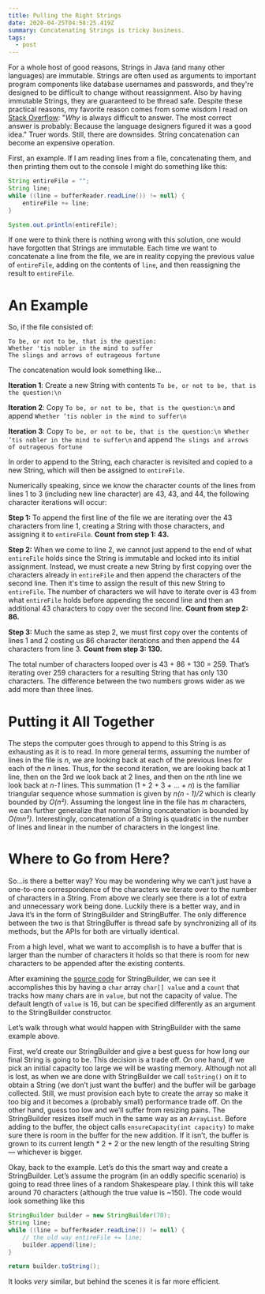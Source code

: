 ```yaml
---
title: Pulling the Right Strings
date: 2020-04-25T04:58:25.419Z
summary: Concatenating Strings is tricky business.
tags:
  - post
---
```

For a whole host of good reasons, Strings in Java (and many other languages) are immutable. Strings are often used as arguments to important program components like database usernames and passwords, and they're designed to be difficult to change without reassignment. Also by having immutable Strings, they are guaranteed to be thread safe. Despite these practical reasons, my favorite reason comes from some wisdom I read on [Stack Overflow](https://stackoverflow.com/questions/22397861/why-is-string-immutable-in-java#comment34052636_22397861): "*Why* is always difficult to answer. The most correct answer is probably: Because the language designers figured it was a good idea." Truer words. Still, there are downsides. String concatenation can become an expensive operation.

First, an example. If I am reading lines from a file, concatenating them, and then printing them out to the console I might do something like this:

```java
String entireFile = "";
String line;
while ((line = bufferReader.readLine()) != null) {
    entireFile += line;
}

System.out.println(entireFile);
```

If one were to think there is nothing wrong with this solution, one would have forgotten that Strings are immutable. Each time we want to concatenate a line from the file, we are in reality copying the previous value of `entireFile`, adding on the contents of `line`, and then reassigning the result to `entireFile`.

# An Example

So, if the file consisted of:

```
To be, or not to be, that is the question: 
Whether 'tis nobler in the mind to suffer
The slings and arrows of outrageous fortune
```

The concatenation would look something like...

**Iteration 1**: Create a new String with contents `To be, or not to be, that is the question:\n`

**Iteration 2**: Copy `To be, or not to be, that is the question:\n` and append `Whether ’tis nobler in the mind to suffer\n`

**Iteration 3**: Copy `To be, or not to be, that is the question:\n Whether ’tis nobler in the mind to suffer\n` and append `The slings and arrows of outrageous fortune`

In order to append to the String, each character is revisited and copied to a new String, which will then be assigned to `entireFile`.

Numerically speaking, since we know the character counts of the lines from lines 1 to 3 (including new line character) are 43, 43, and 44, the following character iterations will occur: 

**Step 1:** To append the first line of the file we are iterating over the 43 characters from line 1, creating a String with those characters, and assigning it to `entireFile`. **Count from step 1: 43.**

**Step 2:** When we come to line 2, we cannot just append to the end of what `entireFile` holds since the String is immutable and locked into its initial assignment. Instead, we must create a new String by first copying over the characters already in `entireFile` and then append the characters of the second line. Then it's time to assign the result of this new String to `entireFile`. The number of characters we will have to iterate over is 43 from what `entireFile` holds before appending the second line and then an additional 43 characters to copy over the second line. **Count from step 2: 86.**

**Step 3:** Much the same as step 2, we must first copy over the contents of lines 1 and 2 costing us 86 character iterations and then append the 44 characters from line 3. **Count from step 3: 130.**

The total number of characters looped over is 43 + 86 + 130 = 259. That’s iterating over 259 characters for a resulting String that has only 130 characters. The difference between the two numbers grows wider as we add more than three lines.

# Putting it All Together

The steps the computer goes through to append to this String is as exhausting as it is to read. In more general terms, assuming the number of lines in the file is *n*, we are looking back at each of the previous lines for each of the *n* lines. Thus, for the second iteration, we are looking back at 1 line, then on the 3rd we look back at 2 lines, and then on the *n*th line we look back at *n-1* lines. This summation (1 + 2 + 3 + … + *n*) is the familiar triangular sequence whose summation is given by *n(n - 1)/2* which is clearly bounded by *O(n²)*. Assuming the longest line in the file has *m* characters, we can further generalize that normal String concatenation is bounded by *O(mn²)*. Interestingly, concatenation of a String is quadratic in the number of lines and linear in the number of characters in the longest line.

# Where to Go from Here?

So…is there a better way? You may be wondering why we can’t just have a one-to-one correspondence of the characters we iterate over to the number of characters in a String. From above we clearly see there is a lot of extra and unnecessary work being done. Luckily there is a better way, and in Java it’s in the form of StringBuilder and StringBuffer. The only difference between the two is that StringBuffer is thread safe by synchronizing all of its methods, but the APIs for both are virtually identical.

From a high level, what we want to accomplish is to have a buffer that is larger than the number of characters it holds so that there is room for new characters to be appended after the existing contents.

After examining the [source code](http://developer.classpath.org/doc/java/lang/StringBuilder-source.html) for StringBuilder, we can see it accomplishes this by having a `char` array `char[] value` and a `count` that tracks how many chars are in `value`, but not the capacity of value. The default length of `value` is 16, but can be specified differently as an argument to the StringBuilder constructor.

Let’s walk through what would happen with StringBuilder with the same example above.

First, we’d create our StringBuilder and give a best guess for how long our final String is going to be. This decision is a trade off. On one hand, if we pick an initial capacity too large we will be wasting memory. Although not all is lost, as when we are done with StringBuilder we call `toString()` on it to obtain a String (we don’t just want the buffer) and the buffer will be garbage collected. Still, we must provision each byte to create the array so make it too big and it becomes a (probably small) performance trade off. On the other hand, guess too low and we’ll suffer from resizing pains. The StringBuilder resizes itself much in the same way as an `ArrayList`. Before adding to the buffer, the object calls `ensureCapacity(int capacity)` to make sure there is room in the buffer for the new addition. If it isn’t, the buffer is grown to its current length * 2 + 2 or the new length of the resulting String — whichever is bigger.

Okay, back to the example. Let’s do this the smart way and create a StringBuilder. Let’s assume the program (in an oddly specific scenario) is going to read three lines of a random Shakespeare play. I think this will take around 70 characters (although the true value is ~150). The code would look something like this

```java
StringBuilder builder = new StringBuilder(70);
String line;
while ((line = bufferReader.readLine()) != null) {
    // the old way entireFile += line;
    builder.append(line);
}

return builder.toString();
```

It looks *very* similar, but behind the scenes it is far more efficient.